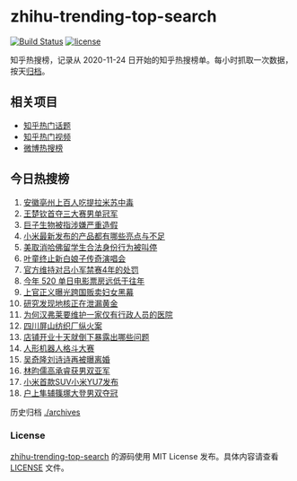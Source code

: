 # zhihu-trending-top-search

[![Build Status](https://github.com/justjavac/zhihu-trending-top-search/workflows/ci/badge.svg?branch=main)](https://github.com/justjavac/zhihu-trending-top-search/actions)
[![license](https://img.shields.io/github/license/justjavac/zhihu-trending-top-search)](https://github.com/justjavac/zhihu-trending-top-search/blob/main/LICENSE)

知乎热搜榜，记录从 2020-11-24 日开始的知乎热搜榜单。每小时抓取一次数据，按天[归档](./archives)。

## 相关项目

- [知乎热门话题](https://github.com/justjavac/zhihu-trending-hot-questions)
- [知乎热门视频](https://github.com/justjavac/zhihu-trending-hot-video)
- [微博热搜榜](https://github.com/justjavac/weibo-trending-hot-search)

## 今日热搜榜

<!-- BEGIN -->
<!-- 最后更新时间 Mon May 26 2025 06:19:11 GMT+0800 (China Standard Time) -->

1. [安徽亳州上百人吃提拉米苏中毒](https://www.zhihu.com/search?q=%E5%AE%89%E5%BE%BD%E4%BA%B3%E5%B7%9E%E4%B8%8A%E7%99%BE%E4%BA%BA%E5%90%83%E6%8F%90%E6%8B%89%E7%B1%B3%E8%8B%8F%E4%B8%AD%E6%AF%92)
1. [王楚钦首夺三大赛男单冠军](https://www.zhihu.com/search?q=%E7%8E%8B%E6%A5%9A%E9%92%A6%E9%A6%96%E5%A4%BA%E4%B8%89%E5%A4%A7%E8%B5%9B%E7%94%B7%E5%8D%95%E5%86%A0%E5%86%9B)
1. [巨子生物被指涉嫌严重造假](https://www.zhihu.com/search?q=%E5%B7%A8%E5%AD%90%E7%94%9F%E7%89%A9%E8%A2%AB%E6%8C%87%E6%B6%89%E5%AB%8C%E4%B8%A5%E9%87%8D%E9%80%A0%E5%81%87)
1. [小米最新发布的产品都有哪些亮点与不足](https://www.zhihu.com/search?q=%E5%B0%8F%E7%B1%B3%E6%9C%80%E6%96%B0%E5%8F%91%E5%B8%83%E7%9A%84%E4%BA%A7%E5%93%81%E9%83%BD%E6%9C%89%E5%93%AA%E4%BA%9B%E4%BA%AE%E7%82%B9%E4%B8%8E%E4%B8%8D%E8%B6%B3)
1. [美取消哈佛留学生合法身份行为被叫停](https://www.zhihu.com/search?q=%E7%BE%8E%E5%8F%96%E6%B6%88%E5%93%88%E4%BD%9B%E7%95%99%E5%AD%A6%E7%94%9F%E5%90%88%E6%B3%95%E8%BA%AB%E4%BB%BD%E8%A1%8C%E4%B8%BA%E8%A2%AB%E5%8F%AB%E5%81%9C)
1. [叶童终止新白娘子传奇演唱会](https://www.zhihu.com/search?q=%E5%8F%B6%E7%AB%A5%E7%BB%88%E6%AD%A2%E6%96%B0%E7%99%BD%E5%A8%98%E5%AD%90%E4%BC%A0%E5%A5%87%E6%BC%94%E5%94%B1%E4%BC%9A)
1. [官方维持对吕小军禁赛4年的处罚](https://www.zhihu.com/search?q=%E5%AE%98%E6%96%B9%E7%BB%B4%E6%8C%81%E5%AF%B9%E5%90%95%E5%B0%8F%E5%86%9B%E7%A6%81%E8%B5%9B4%E5%B9%B4%E7%9A%84%E5%A4%84%E7%BD%9A)
1. [今年 520 单日电影票房远低于往年](https://www.zhihu.com/search?q=%E4%BB%8A%E5%B9%B4%20520%20%E5%8D%95%E6%97%A5%E7%94%B5%E5%BD%B1%E7%A5%A8%E6%88%BF%E8%BF%9C%E4%BD%8E%E4%BA%8E%E5%BE%80%E5%B9%B4)
1. [上官正义曝光跨国贩卖妇女黑幕](https://www.zhihu.com/search?q=%E4%B8%8A%E5%AE%98%E6%AD%A3%E4%B9%89%E6%9B%9D%E5%85%89%E8%B7%A8%E5%9B%BD%E8%B4%A9%E5%8D%96%E5%A6%87%E5%A5%B3%E9%BB%91%E5%B9%95)
1. [研究发现地核正在泄漏黄金](https://www.zhihu.com/search?q=%E7%A0%94%E7%A9%B6%E5%8F%91%E7%8E%B0%E5%9C%B0%E6%A0%B8%E6%AD%A3%E5%9C%A8%E6%B3%84%E6%BC%8F%E9%BB%84%E9%87%91)
1. [为何汉弗莱要维护一家仅有行政人员的医院](https://www.zhihu.com/search?q=%E4%B8%BA%E4%BD%95%E6%B1%89%E5%BC%97%E8%8E%B1%E8%A6%81%E7%BB%B4%E6%8A%A4%E4%B8%80%E5%AE%B6%E4%BB%85%E6%9C%89%E8%A1%8C%E6%94%BF%E4%BA%BA%E5%91%98%E7%9A%84%E5%8C%BB%E9%99%A2)
1. [四川屏山纺织厂纵火案](https://www.zhihu.com/search?q=%E5%9B%9B%E5%B7%9D%E5%B1%8F%E5%B1%B1%E7%BA%BA%E7%BB%87%E5%8E%82%E7%BA%B5%E7%81%AB%E6%A1%88)
1. [店铺开业十天就倒下暴露出哪些问题](https://www.zhihu.com/search?q=%E5%BA%97%E9%93%BA%E5%BC%80%E4%B8%9A%E5%8D%81%E5%A4%A9%E5%B0%B1%E5%80%92%E4%B8%8B%E6%9A%B4%E9%9C%B2%E5%87%BA%E5%93%AA%E4%BA%9B%E9%97%AE%E9%A2%98)
1. [人形机器人格斗大赛](https://www.zhihu.com/search?q=%E4%BA%BA%E5%BD%A2%E6%9C%BA%E5%99%A8%E4%BA%BA%E6%A0%BC%E6%96%97%E5%A4%A7%E8%B5%9B)
1. [吴奇隆刘诗诗再被曝离婚](https://www.zhihu.com/search?q=%E5%90%B4%E5%A5%87%E9%9A%86%E5%88%98%E8%AF%97%E8%AF%97%E5%86%8D%E8%A2%AB%E6%9B%9D%E7%A6%BB%E5%A9%9A)
1. [林昀儒高承睿获男双亚军](https://www.zhihu.com/search?q=%E6%9E%97%E6%98%80%E5%84%92%E9%AB%98%E6%89%BF%E7%9D%BF%E8%8E%B7%E7%94%B7%E5%8F%8C%E4%BA%9A%E5%86%9B)
1. [小米首款SUV小米YU7发布](https://www.zhihu.com/search?q=%E5%B0%8F%E7%B1%B3%E9%A6%96%E6%AC%BESUV%E5%B0%8F%E7%B1%B3YU7%E5%8F%91%E5%B8%83)
1. [户上隼辅篠塚大登男双夺冠](https://www.zhihu.com/search?q=%E6%88%B7%E4%B8%8A%E9%9A%BC%E8%BE%85%E7%AF%A0%E5%A1%9A%E5%A4%A7%E7%99%BB%E7%94%B7%E5%8F%8C%E5%A4%BA%E5%86%A0)

<!-- END -->

历史归档 [./archives](./archives)

### License

[zhihu-trending-top-search](https://github.com/justjavac/zhihu-trending-top-search) 的源码使用 MIT License
发布。具体内容请查看 [LICENSE](./LICENSE) 文件。
